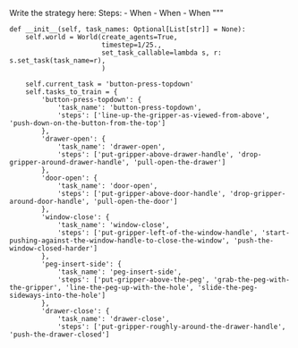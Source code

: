  Write the strategy here:
    Steps:
    - When
    - When
    - When
    """

    def __init__(self, task_names: Optional[List[str]] = None):
        self.world = World(create_agents=True,
                           timestep=1/25.,
                           set_task_callable=lambda s, r: s.set_task(task_name=r),
                           )

        self.current_task = 'button-press-topdown'
        self.tasks_to_train = {
            'button-press-topdown': {
                'task_name': 'button-press-topdown',
                'steps': ['line-up-the-gripper-as-viewed-from-above', 'push-down-on-the-button-from-the-top']
            },
            'drawer-open': {
                'task_name': 'drawer-open',
                'steps': ['put-gripper-above-drawer-handle', 'drop-gripper-around-drawer-handle', 'pull-open-the-drawer']
            },
            'door-open': {
                'task_name': 'door-open',
                'steps': ['put-gripper-above-door-handle', 'drop-gripper-around-door-handle', 'pull-open-the-door']
            },
            'window-close': {
                'task_name': 'window-close',
                'steps': ['put-gripper-left-of-the-window-handle', 'start-pushing-against-the-window-handle-to-close-the-window', 'push-the-window-closed-harder']
            },
            'peg-insert-side': {
                'task_name': 'peg-insert-side',
                'steps': ['put-gripper-above-the-peg', 'grab-the-peg-with-the-gripper', 'line-the-peg-up-with-the-hole', 'slide-the-peg-sideways-into-the-hole']
            },
            'drawer-close': {
                'task_name': 'drawer-close',
                'steps': ['put-gripper-roughly-around-the-drawer-handle', 'push-the-drawer-closed']
